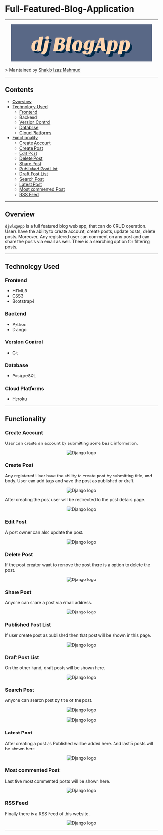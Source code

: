 
# Full-Featured-Blog-Application
---
<div align="center">
  <img src="./blogs/static/blogs/img/logo.png" alt="Django logo">
</div>
<br>
> Maintained by <a rel="" href="https://imahmud98.github.io/">Shakib Izaz Mahmud</a>

---
## Contents

- [Overview](#overview)
- [Technology Used](#technology-used)
  - [Frontend](#frontend)
  - [Backend](#backend)
  - [Version Control](#version-control)
  - [Database](#Database)
  - [Cloud Platforms](#cloud-platforms)
- [Functionality](#functionality)
  - [Create Account](#create-account)
  - [Create Post](#create-post)
  - [Edit Post](#edit-post)
  - [Delete Post](#delete-post)
  - [Share Post](#share-post)
  - [Published Post List](#published-post-list)
  - [Draft Post List](#draft-post-list)
  - [Search Post](#search-post)
  - [Latest Post](#Latest-post)
  - [Most commented Post](#most-commented-post)
  - [RSS Feed](#rss-feed)
<!-- - [Project Setup](#project-setup) -->
---
## Overview
```djBlogApp``` is a full featured blog web app, that can do CRUD operation. Users have the ability to create account, create posts, update posts, delete posts. Moreover, Any registered user can comment on any post and can share the posts via email as well. There is a searching option for filtering posts.

---

## Technology Used
### Frontend
- HTML5
- CSS3
- Bootstrap4
### Backend
- Python
- Django
### Version Control
- Git
### Database
- PostgreSQL
### Cloud Platforms
- Heroku

---

## Functionality
### Create Account
User can create an account by submitting some basic information.
<div align="center">
  <img src="./img/001.png" alt="Django logo">
</div>

### Create Post
Any registered User have the ability to create post by submitting title, and body. User can add tags and save the post as published or draft.
<div align="center">
  <img src="./img/002.png" alt="Django logo">
</div>

After creating the post user will be redirected to the post details page.
<div align="center">
  <img src="./img/003.png" alt="Django logo">
</div>

### Edit Post
A post owner can also update the post.
<div align="center">
  <img src="./img/004.png" alt="Django logo">
</div>

### Delete Post
If the post creator want to remove the post there is a option to delete the post.
<div align="center">
  <img src="./img/005.png" alt="Django logo">
</div>

### Share Post
Anyone can share a post via email address.
<div align="center">
  <img src="./img/006.png" alt="Django logo">
</div>

### Published Post List
If user create post as published then that post will be shown in this page.
<div align="center">
  <img src="./img/007.png" alt="Django logo">
</div>

### Draft Post List
On the other hand, draft posts will be shown here.
<div align="center">
  <img src="./img/008.png" alt="Django logo">
</div>

### Search Post
Anyone can search post by title of the post.
<div align="center">
  <img src="./img/009.png" alt="Django logo">
</div>
<br>
<div align="center">
  <img src="./img/010.png" alt="Django logo">
</div>

### Latest Post
After creating a post as Published will be added here. And last 5 posts will be shown here.
<div align="center">
  <img src="./img/011.png" alt="Django logo">
</div>

### Most commented Post
Last five most commented posts will be shown here.
<div align="center">
  <img src="./img/012.png" alt="Django logo">
</div>

### RSS Feed
Finally there is a RSS Feed of this website.
<div align="center">
  <img src="./img/013.png" alt="Django logo">
</div>

---

